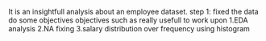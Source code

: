 It is an insightfull analysis about an employee dataset.
step 1:
fixed the data
do some objectives
objectives such as really usefull to work upon
1.EDA analysis
2.NA fixing
3.salary distribution over frequency using histogram
